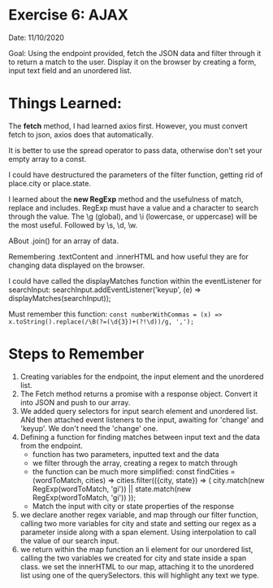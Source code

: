 # Exercise 6: AJAX

Date: 11/10/2020


Goal: Using the endpoint provided, fetch the JSON data and filter through it to return a match to the user.
Display it on the browser by creating a form, input text field and an unordered list.

# Things Learned:

The **fetch** method, I had learned axios first. However, you must convert fetch to json, axios does that automatically.

It is better to use the spread operator to pass data, otherwise don't set your empty array to a const.

I could have destructured the parameters of the filter function, getting rid of place.city or place.state.

I learned about the **new RegExp** method and the usefulness of match, replace and includes. RegExp must have a value and a character to search through the value. The \g (global), and \i (lowercase, or uppercase) will be the most useful. Followed by \s, \d, \w.

ABout .join() for an array of data.

Remembering .textContent and .innerHTML and how useful they are for changing data displayed on the browser.

I could have called the displayMatches function within the eventListener for searchInput: searchInput.addEventListener('keyup', (e) => displayMatches(searchInput));


Must remember this function: `const numberWithCommas = (x) => x.toString().replace(/\B(?=(\d{3})+(?!\d))/g, ',');`

# Steps to Remember

1. Creating variables for the endpoint, the input element and the unordered list.
2. The Fetch method returns a promise with a response object. Convert it into JSON and push to our array.
3. We added query selectors for input search element and unordered list. ANd then attached event listeners to the input, awaiting for 'change' and 'keyup'. We don't need the 'change' one.
4. Defining a function for finding matches between input text and the data from the endpoint. 
    - function has two parameters, inputted text and the data
    - we filter through the array, creating a regex to match through
    - the function can be much more simplified: const findCities = (wordToMatch, cities) => cities.filter(({city, state}) => (
          city.match(new RegExp(wordToMatch, 'gi')) || state.match(new RegExp(wordToMatch, 'gi'))
      ));
    - Match the input with city or state properties of the response
5. we declare another regex variable, and map through our filter function, calling two more variables for city and state and setting our regex as a parameter inside along with a span element. Using interpolation to call the value of our search input.
6. we return within the map function an li element for our unordered list, calling the two variables we created for city and state inside a span class. we set the innerHTML to our map, attaching it to the unordered list using one of the querySelectors. this will highlight any text we type.
